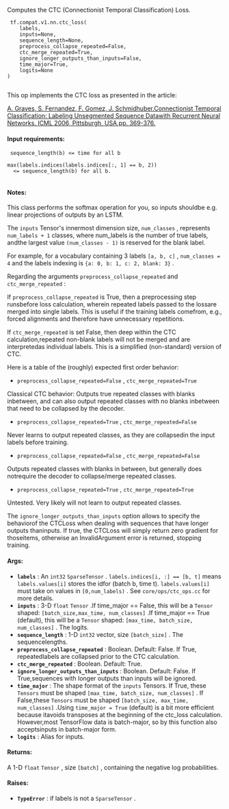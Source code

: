 Computes the CTC (Connectionist Temporal Classification) Loss.

```
 tf.compat.v1.nn.ctc_loss(
    labels,
    inputs=None,
    sequence_length=None,
    preprocess_collapse_repeated=False,
    ctc_merge_repeated=True,
    ignore_longer_outputs_than_inputs=False,
    time_major=True,
    logits=None
)
 
```

This op implements the CTC loss as presented in the article:

[A. Graves, S. Fernandez, F. Gomez, J. Schmidhuber.Connectionist Temporal Classification: Labeling Unsegmented Sequence Datawith Recurrent Neural Networks. ICML 2006, Pittsburgh, USA,pp. 369-376.](http://www.cs.toronto.edu/%7Egraves/icml_2006.pdf)

#### Input requirements:


```
 sequence_length(b) <= time for all b

max(labels.indices(labels.indices[:, 1] == b, 2))
  <= sequence_length(b) for all b.
 
```

#### Notes:
This class performs the softmax operation for you, so inputs shouldbe e.g. linear projections of outputs by an LSTM.

The  `inputs`  Tensor's innermost dimension size,  `num_classes` , represents `num_labels + 1`  classes, where num_labels is the number of true labels, andthe largest value  `(num_classes - 1)`  is reserved for the blank label.

For example, for a vocabulary containing 3 labels  `[a, b, c]` , `num_classes = 4`  and the labels indexing is  `{a: 0, b: 1, c: 2, blank: 3}` .

Regarding the arguments  `preprocess_collapse_repeated`  and `ctc_merge_repeated` :

If  `preprocess_collapse_repeated`  is True, then a preprocessing step runsbefore loss calculation, wherein repeated labels passed to the lossare merged into single labels.  This is useful if the training labels comefrom, e.g., forced alignments and therefore have unnecessary repetitions.

If  `ctc_merge_repeated`  is set False, then deep within the CTC calculation,repeated non-blank labels will not be merged and are interpretedas individual labels.  This is a simplified (non-standard) version of CTC.

Here is a table of the (roughly) expected first order behavior:

-  `preprocess_collapse_repeated=False` ,  `ctc_merge_repeated=True` 

Classical CTC behavior: Outputs true repeated classes with blanks inbetween, and can also output repeated classes with no blanks inbetween that need to be collapsed by the decoder.


-  `preprocess_collapse_repeated=True` ,  `ctc_merge_repeated=False` 

Never learns to output repeated classes, as they are collapsedin the input labels before training.


-  `preprocess_collapse_repeated=False` ,  `ctc_merge_repeated=False` 

Outputs repeated classes with blanks in between, but generally does notrequire the decoder to collapse/merge repeated classes.


-  `preprocess_collapse_repeated=True` ,  `ctc_merge_repeated=True` 

Untested.  Very likely will not learn to output repeated classes.


The  `ignore_longer_outputs_than_inputs`  option allows to specify the behaviorof the CTCLoss when dealing with sequences that have longer outputs thaninputs. If true, the CTCLoss will simply return zero gradient for thoseitems, otherwise an InvalidArgument error is returned, stopping training.

#### Args:
- **`labels`** : An  `int32`   `SparseTensor` . `labels.indices[i, :] == [b, t]`  means  `labels.values[i]`  stores the idfor (batch b, time t).  `labels.values[i]`  must take on values in  `[0,num_labels)` . See  `core/ops/ctc_ops.cc`  for more details.
- **`inputs`** : 3-D  `float`   `Tensor` .If time_major == False, this will be a  `Tensor`  shaped:  `[batch_size,max_time, num_classes]` .If time_major == True (default), this will be a  `Tensor`  shaped: `[max_time, batch_size, num_classes]` . The logits.
- **`sequence_length`** : 1-D  `int32`  vector, size  `[batch_size]` . The sequencelengths.
- **`preprocess_collapse_repeated`** : Boolean.  Default: False. If True, repeatedlabels are collapsed prior to the CTC calculation.
- **`ctc_merge_repeated`** : Boolean.  Default: True.
- **`ignore_longer_outputs_than_inputs`** : Boolean. Default: False. If True,sequences with longer outputs than inputs will be ignored.
- **`time_major`** : The shape format of the  `inputs`  Tensors. If True, these `Tensors`  must be shaped  `[max_time, batch_size, num_classes]` . If False,these  `Tensors`  must be shaped  `[batch_size, max_time, num_classes]` .Using  `time_major = True`  (default) is a bit more efficient because itavoids transposes at the beginning of the ctc_loss calculation.  However,most TensorFlow data is batch-major, so by this function also acceptsinputs in batch-major form.
- **`logits`** : Alias for inputs.


#### Returns:
A 1-D  `float`   `Tensor` , size  `[batch]` , containing the negative log  probabilities.

#### Raises:
- **`TypeError`** : if labels is not a  `SparseTensor` .
